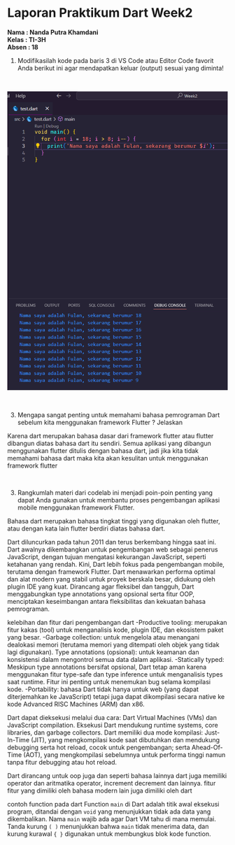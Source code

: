 # Laporan Praktikum Dart Week2
**Nama  : Nanda Putra Khamdani** <br>
**Kelas : TI-3H**<br>
**Absen : 18** <br>

1. Modifikasilah kode pada baris 3 di VS Code atau Editor Code favorit Anda berikut ini agar mendapatkan keluar  (output) sesuai yang diminta!  
<br>

![alt text](soal1.png)

<br>

3. Mengapa sangat penting untuk memahami bahasa pemrograman Dart sebelum kita menggunakan framework Flutter ? Jelaskan<br>

Karena dart merupakan bahasa dasar dari framework flutter atau flutter dibangun diatas bahasa dart itu sendiri. Semua aplikasi yang dibangun menggunakan flutter ditulis dengan bahasa dart, jadi jika kita tidak memahami bahasa dart maka kita akan kesulitan untuk menggunakan framework flutter

<br>

3. Rangkumlah materi dari codelab ini menjadi poin-poin penting yang dapat Anda gunakan untuk membantu proses pengembangan aplikasi mobile menggunakan framework Flutter. <br>

Bahasa dart merupakan bahasa tingkat tinggi yang digunakan oleh flutter, atau dengan kata lain flutter berdiri diatas bahasa dart.

Dart diluncurkan pada tahun 2011 dan terus berkembang hingga saat ini. Dart awalnya dikembangkan untuk pengembangan web sebagai penerus JavaScript, dengan tujuan mengatasi kekurangan JavaScript, seperti ketahanan yang rendah. Kini, Dart lebih fokus pada pengembangan mobile, terutama dengan framework Flutter. Dart menawarkan performa optimal dan alat modern yang stabil untuk proyek berskala besar, didukung oleh plugin IDE yang kuat. Dirancang agar fleksibel dan tangguh, Dart menggabungkan type annotations yang opsional serta fitur OOP, menciptakan keseimbangan antara fleksibilitas dan kekuatan bahasa pemrograman.

kelebihan dan fitur dari pengembangan dart
-Productive tooling: merupakan fitur kakas (tool) untuk menganalisis kode, plugin IDE, dan ekosistem paket yang besar.
-Garbage collection: untuk mengelola atau menangani dealokasi memori (terutama memori yang ditempati oleh objek yang tidak lagi digunakan).
Type annotations (opsional): untuk keamanan dan konsistensi dalam mengontrol semua data dalam aplikasi.
-Statically typed: Meskipun type annotations bersifat opsional, Dart tetap aman karena menggunakan fitur type-safe dan type inference untuk menganalisis types saat runtime. Fitur ini penting untuk menemukan bug selama kompilasi kode.
-Portability: bahasa Dart tidak hanya untuk web (yang dapat diterjemahkan ke JavaScript) tetapi juga dapat dikompilasi secara native ke kode Advanced RISC Machines (ARM) dan x86.

Dart dapat dieksekusi melalui dua cara: Dart Virtual Machines (VMs) dan JavaScript compilation. Eksekusi Dart mendukung runtime systems, core libraries, dan garbage collectors. Dart memiliki dua mode kompilasi: Just-In-Time (JIT), yang mengkompilasi kode saat dibutuhkan dan mendukung debugging serta hot reload, cocok untuk pengembangan; serta Ahead-Of-Time (AOT), yang mengkompilasi sebelumnya untuk performa tinggi namun tanpa fitur debugging atau hot reload.

Dart dirancang untuk oop juga dan seperti bahasa lainnya dart juga memiliki operator dan aritmatika operator, increment decrement dan lainnya. fitur fitur yang dimiliki oleh bahasa modern lain juga dimiliki oleh dart

contoh function pada dart
Function `main` di Dart adalah titik awal eksekusi program, ditandai dengan `void` yang menunjukkan tidak ada data yang dikembalikan. Nama `main` wajib ada agar Dart VM tahu di mana memulai. Tanda kurung `( )` menunjukkan bahwa `main` tidak menerima data, dan kurung kurawal `{ }` digunakan untuk membungkus blok kode function.

